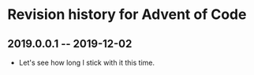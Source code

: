 # Revision history for Advent of Code

## 2019.0.0.1 -- 2019-12-02

* Let's see how long I stick with it this time.
